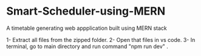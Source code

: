 # Smart-Scheduler-using-MERN
A timetable generating web appplication built using MERN stack

1- Extract all files from the zipped folder.
2- Open that files in vs code.
3- In terminal, go to main directory and run command "npm run dev" .


